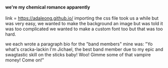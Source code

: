 #### we're my chemical romance apparently
link = https://adaleong.github.io/
importing the css file took us a while but was very easy, we wanted to make the background an image but was told it was too complicated
we wanted to make a custom font too but that was too hard.


we each wrote a paragraph bio for the "band members"
mine was: "Yo what's cracka-lackin I'm Jichael, the best band member due to my epic and swagtastic skill on the sticks baby! Woo! Gimme some of that vampire money! Come on!"